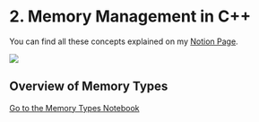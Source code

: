 # 2. Memory Management in C++

You can find all these concepts explained on my [Notion Page](https://aaronespasa.notion.site/2-Memory-Management-1b05da3d35644f20affb753ac8ca770b).

![](https://aaronespasa.notion.site/image/https%3A%2F%2Fs3-us-west-2.amazonaws.com%2Fsecure.notion-static.com%2Fe1cec8ec-cbfd-44e4-a758-80d96a0c5b24%2FMemory.png?table=block&id=ffc135a4-be55-4c63-b19f-f30034e5dc68&spaceId=6a7f684e-340a-4277-900f-1838dce1c44f&width=2000&userId=&cache=v2)

## Overview of Memory Types
[Go to the Memory Types Notebook](https://github.com/aaronespasa/cpp-notebook/blob/main/3.Memory-Management/1.Memory-Types.ipynb)
